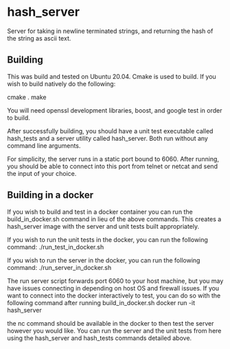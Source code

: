 # hash_server
Server for taking in newline terminated strings, and returning the hash of the string as ascii text.

## Building
This was build and tested on Ubuntu 20.04.  Cmake is used to build.  If you wish to build natively do the following:

cmake .
make

You will need openssl development libraries, boost, and google test in order to build.

After successfully building, you should have a unit test executable called hash_tests and a server utility called hash_server.  Both run without any command line arguments.

For simplicity, the server runs in a static port bound to 6060.  After running, you should be able to connect into this port from telnet or netcat and send the input of your choice.

## Building in a docker
If you wish to build and test in a docker container you can run the build_in_docker.sh command in lieu of the above commands.  This creates a hash_server image with the server and unit tests built appropriately.

If you wish to run the unit tests in the docker, you can run the following command:
./run_test_in_docker.sh

If you wish to run the server in the docker, you can run the following command:
./run_server_in_docker.sh

The run server script forwards port 6060 to your host machine, but you may have issues connecting in depending on host OS and firewall issues.  If you want to connect into the docker interactively to test, you can do so with the following command after running build_in_docker.sh
docker run -it hash_server

the nc command should be available in the docker to then test the server however you would like.  You can run the server and the unit tests from here using the hash_server and hash_tests commands detailed above.
